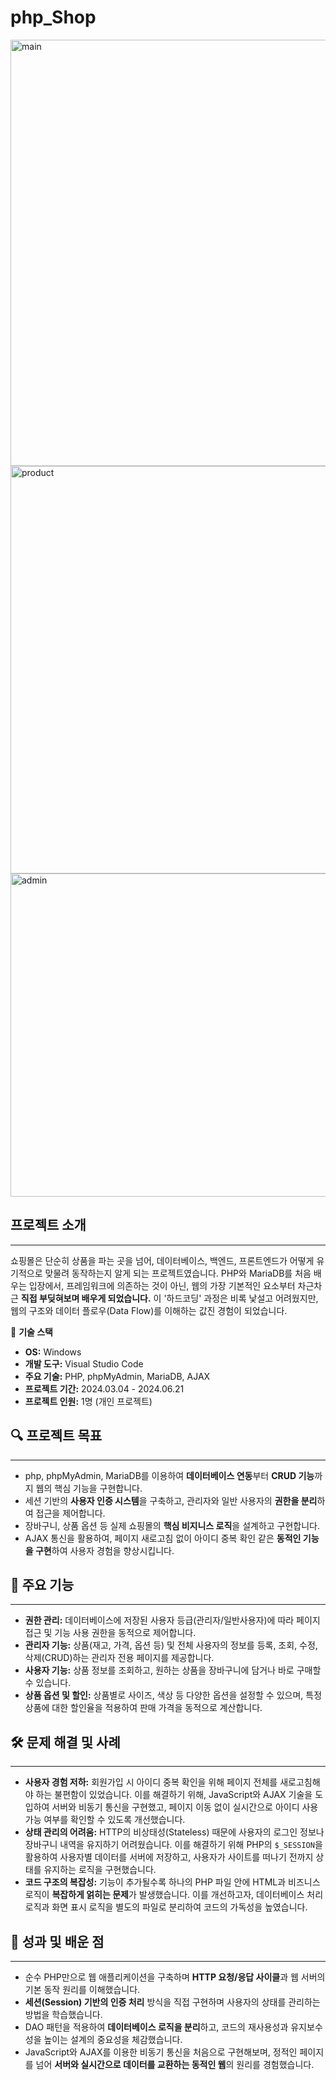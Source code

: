 # php_Shop

<img width="1072" height="682" alt="main" src="https://github.com/user-attachments/assets/16948332-4a88-470d-9483-3fa22d3f7d07" />

<img width="1009" height="652" alt="product" src="https://github.com/user-attachments/assets/9bbd3630-9083-4814-bf7e-e2162f28ee70" />

<img width="1052" height="517" alt="admin" src="https://github.com/user-attachments/assets/db70ccff-f336-4962-80c5-4ba8cbf35ba4" />

## 프로젝트 소개
---
쇼핑몰은 단순히 상품을 파는 곳을 넘어, 데이터베이스, 백엔드, 프론트엔드가 어떻게 유기적으로 맞물려 동작하는지 알게 되는 프로젝트였습니다. PHP와 MariaDB를 처음 배우는 입장에서, 프레임워크에 의존하는 것이 아닌, 웹의 가장 기본적인 요소부터 차근차근 **직접 부딪혀보며 배우게 되었습니다.** 이 '하드코딩' 과정은 비록 낯설고 어려웠지만, 웹의 구조와 데이터 플로우(Data Flow)를 이해하는 값진 경험이 되었습니다.

🧰 **기술 스택** <br>
- **OS:** Windows
- **개발 도구:** Visual Studio Code
- **주요 기술:** PHP, phpMyAdmin, MariaDB, AJAX
- **프로젝트 기간:** 2024.03.04 - 2024.06.21
- **프로젝트 인원:** 1명 (개인 프로젝트)

## 🔍 프로젝트 목표
---
- php, phpMyAdmin, MariaDB를 이용하여 **데이터베이스 연동**부터 **CRUD 기능**까지 웹의 핵심 기능을 구현합니다.
- 세션 기반의 **사용자 인증 시스템**을 구축하고, 관리자와 일반 사용자의 **권한을 분리**하여 접근을 제어합니다.
- 장바구니, 상품 옵션 등 실제 쇼핑몰의 **핵심 비지니스 로직**을 설계하고 구현합니다.
- AJAX 통신을 활용하여, 페이지 새로고침 없이 아이디 중복 확인 같은 **동적인 기능을 구현**하여 사용자 경험을 향상시킵니다.

## 📗 주요 기능
---
- **권한 관리:** 데이터베이스에 저장된 사용자 등급(관리자/일반사용자)에 따라 페이지 접근 및 기능 사용 권한을 동적으로 제어합니다.
- **관리자 기능:** 상품(재고, 가격, 옵션 등) 및 전체 사용자의 정보를 등록, 조회, 수정, 삭제(CRUD)하는 관리자 전용 페이지를 제공합니다.
- **사용자 기능:** 상품 정보를 조회하고, 원하는 상품을 장바구니에 담거나 바로 구매할 수 있습니다.
- **상품 옵션 및 할인:** 상품별로 사이즈, 색상 등 다양한 옵션을 설정할 수 있으며, 특정 상품에 대한 할인율을 적용하여 판매 가격을 동적으로 계산합니다.

## 🛠️ 문제 해결 및 사례
---
- **사용자 경험 저하:** 회원가입 시 아이디 중복 확인을 위해 페이지 전체를 새로고침해야 하는 불편함이 있었습니다. 이를 해결하기 위해, JavaScript와 AJAX 기술을 도입하여 서버와 비동기 통신을 구현했고, 페이지 이동 없이 실시간으로 아이디 사용 가능 여부를 확인할 수 있도록 개선했습니다.
- **상태 관리의 어려움:** HTTP의 비상태성(Stateless) 때문에 사용자의 로그인 정보나 장바구니 내역을 유지하기 어려웠습니다. 이를 해결하기 위해 PHP의 `$_SESSION`을 활용하여 사용자별 데이터를 서버에 저장하고, 사용자가 사이트를 떠나기 전까지 상태를 유지하는 로직을 구현했습니다.
- **코드 구조의 복잡성:** 기능이 추가될수록 하나의 PHP 파일 안에 HTML과 비즈니스 로직이 **복잡하게 얽히는 문제**가 발생했습니다. 이를 개선하고자, 데이터베이스 처리 로직과 화면 표시 로직을 별도의 파일로 분리하여 코드의 가독성을 높였습니다.

## 📌 성과 및 배운 점
---
- 순수 PHP만으로 웹 애플리케이션을 구축하며 **HTTP 요청/응답 사이클**과 웹 서버의 기본 동작 원리를 이해했습니다.
- **세션(Session) 기반의 인증 처리** 방식을 직접 구현하며 사용자의 상태를 관리하는 방법을 학습했습니다.
- DAO 패턴을 적용하여 **데이터베이스 로직을 분리**하고, 코드의 재사용성과 유지보수성을 높이는 설계의 중요성을 체감했습니다.
- JavaScript와 AJAX를 이용한 비동기 통신을 처음으로 구현해보며, 정적인 페이지를 넘어 **서버와 실시간으로 데이터를 교환하는 동적인 웹**의 원리를 경험했습니다.
